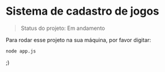 # Sistema de cadastro de jogos

>Status do projeto: Em andamento

Para rodar esse projeto na sua máquina, por favor digitar:
```
node app.js
```
;)